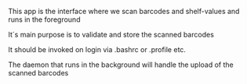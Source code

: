 This app is the interface where we scan barcodes and shelf-values
and runs in the foreground

It´s main purpose is to validate and store the scanned barcodes

It should be invoked on login via .bashrc or .profile etc.

The daemon that runs in the background will handle the upload of
the scanned barcodes
